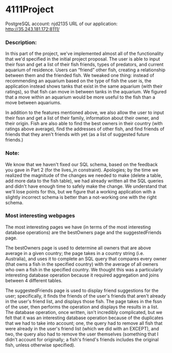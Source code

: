 # 4111Project

PostgreSQL account: njd2135
URL of our application: http://35.243.181.172:8111/

### Description:

In this part of the project, we've implemented almost all of the functionality that we'd specified in the initial project proposal. The user is able to input their fssn and get a list of their fish friends, types of predators, and current aquarium of residence. Users can “friend” other fish, creating a relationship between them and the friended fish. We tweaked one thing: instead of recommending an aquarium based on the type of fish the user is, the application instead shows tanks that exist in the same aquarium (with their ratings), so that fish can move in between tanks in the aquarium. We figured that a move within an aquarium would be more useful to the fish than a move between aquariums.

In addition to the features mentioned above, we also allow the user to input their fssn and get a list of their family, information about their owner, and their origin. Fish are also able to find the best owners in their country (with ratings above average), find the addresses of other fish, and find friends of friends that they aren't friends with yet (as a list of suggested future friends.)

### Note:

We know that we haven't fixed our SQL schema, based on the feedback you gave in Part 2 (for the lives_in constraint). Apologies; by the time we realized the magnitude of the changes we needed to make (delete a table, add more data to the fish table), we had already written all the SQL queries and didn't have enough time to safely make the change. We understand that we'll lose points for this, but we figure that a working application with a slightly incorrect schema is better than a not-working one with the right schema.

### Most interesting webpages

The most interesting pages we have (in terms of the most interesting database operations) are the bestOwners page and the suggestedFriends page. 

The bestOwners page is used to determine all owners that are above average in a given country; the page takes in a country string (i.e. Australia), and uses it to complete an SQL query that compares every owner (that owns a fish in the specified country) with the average of all owners who own a fish in the specified country. We thought this was a particularly interesting database operation because it required aggregation and joins between 4 different tables.

The suggestedFriends page is used to display friend suggestions for the user; specifically, it finds the friends of the user's friends that aren't already in the user's friend list, and displays those fish. The page takes in the fssn of the user, then performs the operation and displays the results in a list. The database operation, once written, isn't incredibly complicated, but we felt that it was an interesting database operation because of the duplicates that we had to take into account; one, the query had to remove all fish that were already in the user's friend list (which we did with an EXCEPT), and two, the query also had to remove the user themselves (something that I didn't account for originally; a fish's friend's friends includes the original fish, unless otherwise specified).